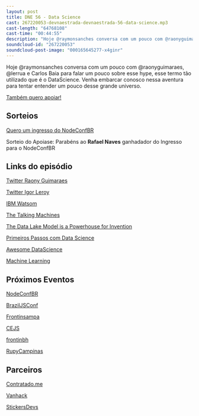 ```yaml
---
layout: post
title: DNE 56 - Data Science
cast: 267220053-devnaestrada-devnaestrada-56-data-science.mp3
cast-length: "64768108"
cast-time: "00:44:55"
description: "Hoje @raymonsanches conversa com um pouco com @raonyguimaraes, @lerrua e Carlos Baia para falar um pouco sobre esse hype, esse termo tão utilizado que é o DataScience. Venha embarcar conosco nessa aventura para tentar entender um pouco desse grande universo."
soundcloud-id: "267220053"
soundcloud-post-image: "000165645277-x4ginr"
---
```


Hoje @raymonsanches conversa com um pouco com @raonyguimaraes, @lerrua e Carlos Baia para falar um pouco sobre esse hype, esse termo tão utilizado que é o DataScience. Venha embarcar conosco nessa aventura para tentar entender um pouco desse grande universo.

<a href="http://www.apoia.se/devnaestrada" class="btn">
  Também quero apoiar!
</a>

<h2>Sorteios</h2>

[Quero um ingresso do NodeConfBR](https://devnaestrada.typeform.com/to/b5SXnP)

Sorteio do Apoiase: Parabéns ao **Rafael Naves** ganhadador do Ingresso para o NodeConfBR

<h2>Links do episódio</h2>

[Twitter Raony Guimaraes](http://twitter.com/raonyguimaraes)

[Twitter Igor Leroy](http://twitter.com/lerrua)

[IBM Watsom](https://www.youtube.com/watch?v=_Xcmh1LQB9I)

[The Talking Machines](http://www.thetalkingmachines.com/blog/)

[The Data Lake Model is a Powerhouse for Invention](http://radar.oreilly.com/2015/01/the-data-lake-model-is-a-powerhouse-for-invention.html)    

[Primeiros Passos com Data Science](http://www.lerrua.com/blog/2016/03/08/primeiros-passos-com-data-science/)

[Awesome DataScience](https://github.com/okulbilisim/awesome-datascience)

[Machine Learning](http://carlosbaia.com/2016/04/22/machine-learning/)

<h2>Próximos Eventos</h2>

[NodeConfBR](http://brazil.nodeconf.com)

[BrazilJSConf](https://braziljs.org/conf)

[Frontinsampa](http://frontinsampa.com.br/)

[CEJS](http://www.cejs.com.br/)

[frontinbh](http://frontinbh.com.br/)

[RupyCampinas](http://campinas.rupy.com.br/)

<h2>Parceiros</h2>

[Contratado.me](https://contratado.me)

[Vanhack](https://www.vanhack.com/)

[StickersDevs](https://www.stickersdevs.com.br)
